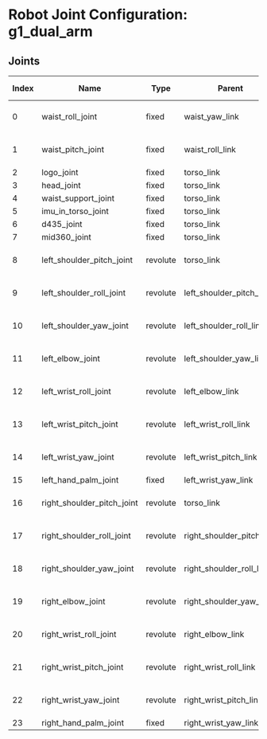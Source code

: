 # Robot Joint Configuration: g1_dual_arm

## Joints

| Index | Name | Type | Parent | Child | Angle Limits | Force Limits |
|---|---|---|---|---|---|---|
| 0 | waist_roll_joint | fixed | waist_yaw_link | waist_roll_link | -0.52 to 0.52 | -50.0 to 50.0 |
| 1 | waist_pitch_joint | fixed | waist_roll_link | torso_link | -0.52 to 0.52 | -50.0 to 50.0 |
| 2 | logo_joint | fixed | torso_link | logo_link | N/A | N/A |
| 3 | head_joint | fixed | torso_link | head_link | N/A | N/A |
| 4 | waist_support_joint | fixed | torso_link | waist_support_link | N/A | N/A |
| 5 | imu_in_torso_joint | fixed | torso_link | imu_in_torso | N/A | N/A |
| 6 | d435_joint | fixed | torso_link | d435_link | N/A | N/A |
| 7 | mid360_joint | fixed | torso_link | mid360_link | N/A | N/A |
| 8 | left_shoulder_pitch_joint | revolute | torso_link | left_shoulder_pitch_link | -3.0892 to 2.6704 | -25.0 to 25.0 |
| 9 | left_shoulder_roll_joint | revolute | left_shoulder_pitch_link | left_shoulder_roll_link | -1.5882 to 2.2515 | -25.0 to 25.0 |
| 10 | left_shoulder_yaw_joint | revolute | left_shoulder_roll_link | left_shoulder_yaw_link | -2.618 to 2.618 | -25.0 to 25.0 |
| 11 | left_elbow_joint | revolute | left_shoulder_yaw_link | left_elbow_link | -1.0472 to 2.0944 | -25.0 to 25.0 |
| 12 | left_wrist_roll_joint | revolute | left_elbow_link | left_wrist_roll_link | -1.972222054 to 1.972222054 | -25.0 to 25.0 |
| 13 | left_wrist_pitch_joint | revolute | left_wrist_roll_link | left_wrist_pitch_link | -1.614429558 to 1.614429558 | -5.0 to 5.0 |
| 14 | left_wrist_yaw_joint | revolute | left_wrist_pitch_link | left_wrist_yaw_link | -1.614429558 to 1.614429558 | -5.0 to 5.0 |
| 15 | left_hand_palm_joint | fixed | left_wrist_yaw_link | left_rubber_hand | N/A | N/A |
| 16 | right_shoulder_pitch_joint | revolute | torso_link | right_shoulder_pitch_link | -3.0892 to 2.6704 | -25.0 to 25.0 |
| 17 | right_shoulder_roll_joint | revolute | right_shoulder_pitch_link | right_shoulder_roll_link | -2.2515 to 1.5882 | -25.0 to 25.0 |
| 18 | right_shoulder_yaw_joint | revolute | right_shoulder_roll_link | right_shoulder_yaw_link | -2.618 to 2.618 | -25.0 to 25.0 |
| 19 | right_elbow_joint | revolute | right_shoulder_yaw_link | right_elbow_link | -1.0472 to 2.0944 | -25.0 to 25.0 |
| 20 | right_wrist_roll_joint | revolute | right_elbow_link | right_wrist_roll_link | -1.972222054 to 1.972222054 | -25.0 to 25.0 |
| 21 | right_wrist_pitch_joint | revolute | right_wrist_roll_link | right_wrist_pitch_link | -1.614429558 to 1.614429558 | -5.0 to 5.0 |
| 22 | right_wrist_yaw_joint | revolute | right_wrist_pitch_link | right_wrist_yaw_link | -1.614429558 to 1.614429558 | -5.0 to 5.0 |
| 23 | right_hand_palm_joint | fixed | right_wrist_yaw_link | right_rubber_hand | N/A | N/A |
